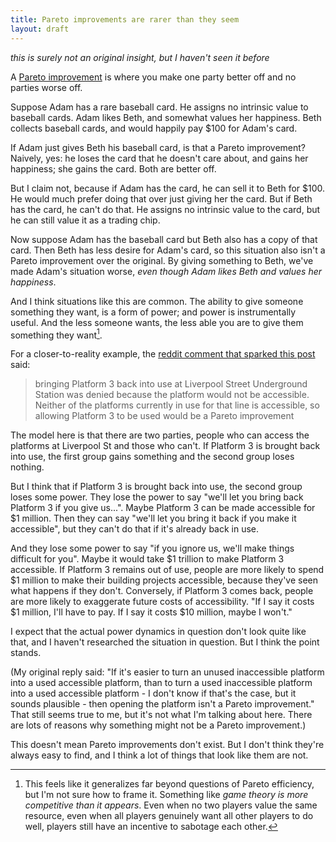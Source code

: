 ```yaml
---
title: Pareto improvements are rarer than they seem
layout: draft
---
```

*this is surely not an original insight, but I haven't seen it before*

A [Pareto improvement](https://en.wikipedia.org/wiki/Pareto_efficiency) is where you make one party better off and no parties worse off.

Suppose Adam has a rare baseball card. He assigns no intrinsic value to baseball cards. Adam likes Beth, and somewhat values her happiness. Beth collects baseball cards, and would happily pay $100 for Adam's card.

If Adam just gives Beth his baseball card, is that a Pareto improvement? Naively, yes: he loses the card that he doesn't care about, and gains her happiness; she gains the card. Both are better off.

But I claim not, because if Adam has the card, he can sell it to Beth for $100. He would much prefer doing that over just giving her the card. But if Beth has the card, he can't do that. He assigns no intrinsic value to the card, but he can still value it as a trading chip.

Now suppose Adam has the baseball card but Beth also has a copy of that card. Then Beth has less desire for Adam's card, so this situation also isn't a Pareto improvement over the original. By giving something to Beth, we've made Adam's situation worse, *even though Adam likes Beth and values her happiness*.

And I think situations like this are common. The ability to give someone something they want, is a form of power; and power is instrumentally useful. And the less someone wants, the less able you are to give them something they want[^generalize].

[^generalize]: This feels like it generalizes far beyond questions of Pareto efficiency, but I'm not sure how to frame it. Something like *game theory is more competitive than it appears*. Even when no two players value the same resource, even when all players genuinely want all other players to do well, players still have an incentive to sabotage each other.

For a closer-to-reality example, the [reddit comment that sparked this post](https://www.reddit.com/r/slatestarcodex/comments/7su7yl/conflict_vs_mistake/dt7ryil/?context=3) said:

> bringing Platform 3 back into use at Liverpool Street Underground Station was denied because the platform would not be accessible. Neither of the platforms currently in use for that line is accessible, so allowing Platform 3 to be used would be a Pareto improvement

The model here is that there are two parties, people who can access the platforms at Liverpool St and those who can't. If Platform 3 is brought back into use, the first group gains something and the second group loses nothing.

But I think that if Platform 3 is brought back into use, the second group loses some power. They lose the power to say "we'll let you bring back Platform 3 if you give us...". Maybe Platform 3 can be made accessible for $1 million. Then they can say "we'll let you bring it back if you make it accessible", but they can't do that if it's already back in use.

And they lose some power to say "if you ignore us, we'll make things difficult for you". Maybe it would take \$1 trillion to make Platform 3 accessible. If Platform 3 remains out of use, people are more likely to spend \$1 million to make their building projects accessible, because they've seen what happens if they don't. Conversely, if Platform 3 comes back, people are more likely to exaggerate future costs of accessibility. "If I say it costs \$1 million, I'll have to pay. If I say it costs \$10 million, maybe I won't."

I expect that the actual power dynamics in question don't look quite like that, and I haven't researched the situation in question. But I think the point stands.

(My original reply said: "If it's easier to turn an unused inaccessible platform into a used accessible platform, than to turn a used inaccessible platform into a used accessible platform - I don't know if that's the case, but it sounds plausible - then opening the platform isn't a Pareto improvement." That still seems true to me, but it's not what I'm talking about here. There are lots of reasons why something might not be a Pareto improvement.)

This doesn't mean Pareto improvements don't exist. But I don't think they're always easy to find, and I think a lot of things that look like them are not.
